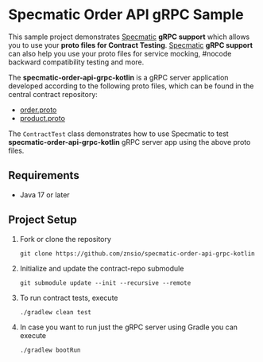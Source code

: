 # Specmatic Order API gRPC Sample

This sample project demonstrates [Specmatic](https://specmatic.io/) **gRPC support** which allows you to use your **proto files for Contract Testing**.
[Specmatic](https://specmatic.io/) **gRPC support** can also help you use your proto files for service mocking, #nocode backward compatibility testing and more.


The **specmatic-order-api-grpc-kotlin** is a gRPC server application developed according to the following proto files, which can be found in the central contract repository:
* [order.proto](https://github.com/znsio/specmatic-order-contracts/blob/grpc-contracts/in/specmatic/examples/store/order_api_grpc/order.proto)
* [product.proto](https://github.com/znsio/specmatic-order-contracts/blob/grpc-contracts/in/specmatic/examples/store/order_api_grpc/product.proto)


The `ContractTest` class demonstrates how to use Specmatic to test **specmatic-order-api-grpc-kotlin** gRPC server app using the above proto files.

## Requirements

- Java 17 or later

## Project Setup

1. Fork or clone the repository
   ```shell
   git clone https://github.com/znsio/specmatic-order-api-grpc-kotlin
   ```
   
2. Initialize and update the contract-repo submodule
   ```shell
   git submodule update --init --recursive --remote
   ```
   
3. To run contract tests, execute
   ```shell
   ./gradlew clean test   
   ```
   
4. In case you want to run just the gRPC server using Gradle you can execute
   ```shell
   ./gradlew bootRun
   ```
